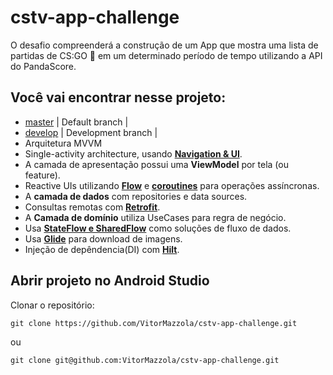 # cstv-app-challenge

O desafio compreenderá a construção de um App que mostra uma lista de partidas de CS:GO 🔫  em um determinado período de tempo utilizando a API do PandaScore.

## Você vai encontrar nesse projeto:
* [master](https://github.com/VitorMazzola/cstv-app-challenge/tree/master) | Default branch |
* [develop](https://github.com/VitorMazzola/cstv-app-challenge/tree/develop) | Development branch  |
* Arquitetura MVVM
* Single-activity architecture, usando **[Navigation & UI](https://developer.android.com/guide/navigation)**.
* A camada de apresentação possui uma **ViewModel** por tela (ou feature).
* Reactive UIs utilizando **[Flow](https://developer.android.com/kotlin/flow)** e **[coroutines](https://kotlinlang.org/docs/coroutines-overview.html)** para operações assíncronas.
* A **camada de dados** com repositories e data sources. 
* Consultas remotas com **[Retrofit](https://square.github.io/retrofit/)**.
* A **Camada de domínio** utiliza UseCases para regra de negócio.
* Usa **[StateFlow e SharedFlow](https://developer.android.com/kotlin/flow/stateflow-and-sharedflow?hl=pt-br)** como soluções de fluxo de dados.
* Usa **[Glide](https://github.com/bumptech/glide)** para download de imagens.
* Injeção de depêndencia(DI) com **[Hilt](https://developer.android.com/training/dependency-injection/hilt-android)**.


## Abrir projeto no Android Studio

Clonar o repositório:

```
git clone https://github.com/VitorMazzola/cstv-app-challenge.git
```
ou

```
git clone git@github.com:VitorMazzola/cstv-app-challenge.git
```